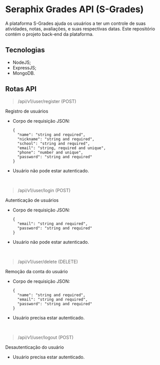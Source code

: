 # Seraphix Grades API (S-Grades)
A plataforma S-Grades ajuda os usuários a ter um controle de suas atividades, notas, avaliações, e suas respectivas datas. Este repositório contém o projeto back-end da plataforma.

## Tecnologias
- NodeJS;
- ExpressJS;
- MongoDB.

## Rotas API

> /api/v1/user/register   (POST)

Registro de usuários
- Corpo de requisição JSON:
  
  ```
  {
    "name": "string and required",
    "nickname": "string and required",
    "school": "string and required",
    "email": "string, required and unique",
    "phone": "number and unique",
    "password": "string and required"
  }
  ```
- Usuário não pode estar autenticado.

<br>

> /api/v1/user/login   (POST)

Autenticação de usuários
- Corpo de requisição JSON:
  
  ```
  {
    "email": "string and required",
    "password": "string and required"
  }
  ```
- Usuário não pode estar autenticado.

<br>

> /api/v1/user/delete   (DELETE)

Remoção da conta do usuário
- Corpo de requisição JSON:
  
  ```
  {
    "name": "string and required",
    "email": "string and required",
    "password": "string and required"
  }
  ```
- Usuário precisa estar autenticado.

<br>

> /api/v1/user/logout   (POST)

Desautenticação do usuário
- Usuário precisa estar autenticado.
  
